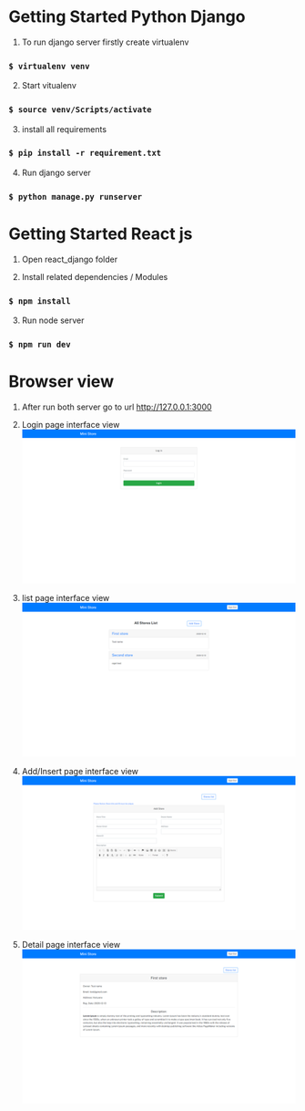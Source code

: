 # Getting Started Python Django

1. To run django server firstly create virtualenv

### `$ virtualenv venv`

2. Start vitualenv

### `$ source venv/Scripts/activate`

3. install all requirements

### `$ pip install -r requirement.txt`

4. Run django server

### `$ python manage.py runserver`

# Getting Started React js

1. Open react_django folder

2. Install related dependencies / Modules

### `$ npm install`

3. Run node server

### `$ npm run dev`

# Browser view

1. After run both server go to url http://127.0.0.1:3000

2. Login page interface view
   ![alt text](https://github.com/Abhay4122/mini_store/blob/master/static/git/login.png?raw=true)

3. list page interface view
   ![alt text](https://github.com/Abhay4122/mini_store/blob/master/static/git/list.png?raw=true)

4. Add/Insert page interface view
   ![alt text](https://github.com/Abhay4122/mini_store/blob/master/static/git/add.png?raw=true)

5. Detail page interface view
   ![alt text](https://github.com/Abhay4122/mini_store/blob/master/static/git/detail.png?raw=true)
